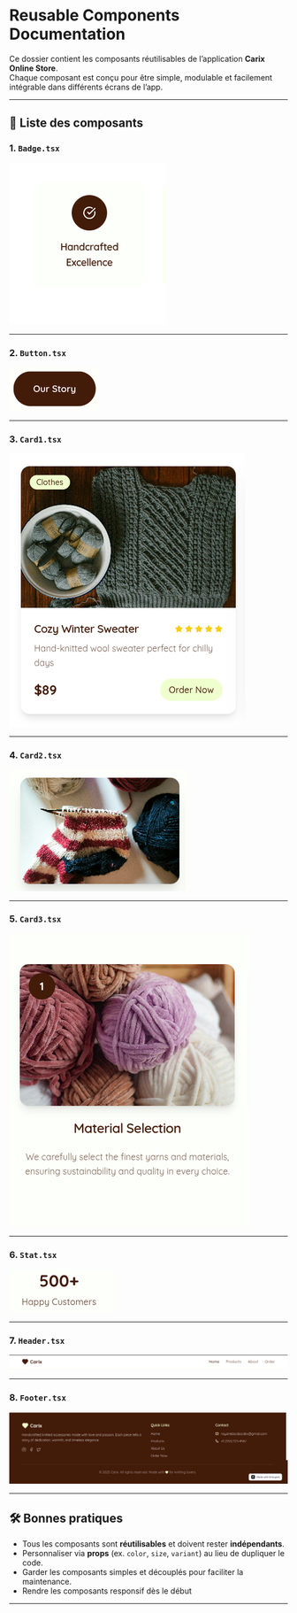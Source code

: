 # Reusable Components Documentation

Ce dossier contient les composants réutilisables de l’application **Carix Online Store**.  
Chaque composant est conçu pour être simple, modulable et facilement intégrable dans différents écrans de l’app.

---

## 📑 Liste des composants

### 1. `Badge.tsx`

![Badge](./images/Badge.png)

---

### 2. `Button.tsx`

![Button](./images/Button.png)

---

### 3. `Card1.tsx`

![Card1](./images/Card1.png)

---

### 4. `Card2.tsx`

![Card2](./images/Card2.png)

---

### 5. `Card3.tsx`

![Card3](./images/Card3.png)

---

### 6. `Stat.tsx`

![Stat](./images/Stat.png)

---
### 7. `Header.tsx`

![Header](./images/Header.png)

---
### 8. `Footer.tsx`

![Footer](./images/Footer.png)

---

## 🛠️ Bonnes pratiques
- Tous les composants sont **réutilisables** et doivent rester **indépendants**.  
- Personnaliser via **props** (ex. `color`, `size`, `variant`) au lieu de dupliquer le code.  
- Garder les composants simples et découplés pour faciliter la maintenance.
- Rendre les composants responsif dès le début
---

